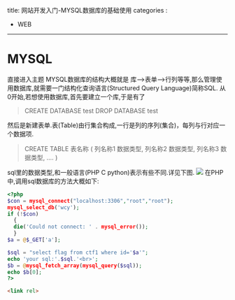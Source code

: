 title: 网站开发入门-MYSQL数据库的基础使用
categories :
- WEB
---

# MYSQL #

直接进入主题
MYSQL数据库的结构大概就是 库-->表单-->行列等等,那么管理使用数据库,就需要一门结构化查询语言(Structured Query Language)简称SQL.
从0开始,若想使用数据库,首先要建立一个库,于是有了
>CREATE DATABASE test
 DROP DATABASE test

然后是新建表单.表(Table)由行集合构成,一行是列的序列(集合)，每列与行对应一个数据项.
>CREATE TABLE 表名称
(
    列名称1 数据类型,
    列名称2 数据类型,
    列名称3 数据类型,
    ....
)

sql里的数据类型,和一般语言(PHP C python)表示有些不同.详见下图.
![](/image/sql.jpg)
在PHP中,调用sql数据库的方法大概如下:
```php
<?php
$con = mysql_connect("localhost:3306","root","root");
mysql_select_db('wcy');
if (!$con)
  {
  die('Could not connect: ' . mysql_error());
  }
$a = @$_GET['a'];

$sql = "select flag from ctf1 where id='$a'";
echo 'your sql:'.$sql.'<br>';
$b = @mysql_fetch_array(mysql_query($sql));
echo $b[0];
?>
```
```html
<link rel>
```